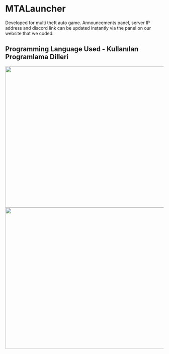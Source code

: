 # MTALauncher
Developed for multi theft auto game. Announcements panel, server IP address and discord link can be updated instantly via the panel on our website that we coded.


## Programming Language Used - Kullanılan Programlama Dilleri

<a href="https://talasweb.com/cloud/photo/client1.png"><img height="450" width="800" src="https://talasweb.com/cloud/photo/client1.png" align="left" /></a>
<br>
<a href="https://talasweb.com/cloud/photo/client2.png"><img height="450" width="800" src="https://talasweb.com/cloud/photo/client2.png" align="left" /></a>
<br/>
<br/>
